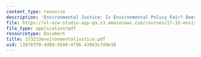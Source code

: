 ```yaml
---
content_type: resource
description: 'Environmental Justice: Is Environmental Policy Fair? Does it Matter?'
file: https://ol-ocw-studio-app-qa.s3.amazonaws.com/courses/17-32-environmental-politics-and-policy-spring-2003/138783f0dd0d56494fd643943c7dde38_173213environmentaljustice.pdf
file_type: application/pdf
resourcetype: Document
title: 173213environmentaljustice.pdf
uid: 138783f0-dd0d-5649-4fd6-43943c7dde38
---
```

